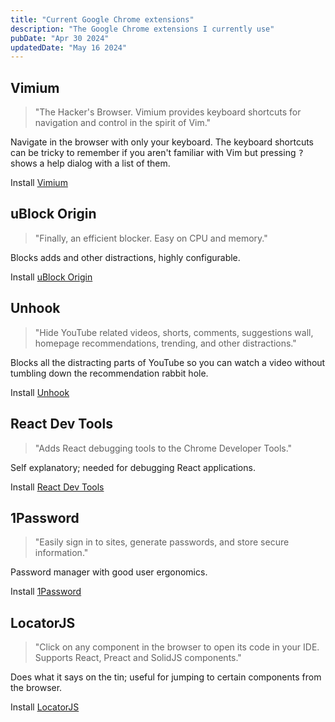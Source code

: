 ```yaml
---
title: "Current Google Chrome extensions"
description: "The Google Chrome extensions I currently use"
pubDate: "Apr 30 2024"
updatedDate: "May 16 2024"
---
```


## Vimium

> "The Hacker's Browser. Vimium provides keyboard shortcuts for navigation and control in the spirit of Vim."

Navigate in the browser with only your keyboard. The keyboard shortcuts can be tricky to remember if you aren't familiar with Vim but pressing <kbd>?</kbd> shows a help dialog with a list of them.

Install [Vimium](https://chromewebstore.google.com/detail/vimium/dbepggeogbaibhgnhhndojpepiihcmeb)

## uBlock Origin

> "Finally, an efficient blocker. Easy on CPU and memory."

Blocks adds and other distractions, highly configurable.

Install [uBlock Origin](https://chromewebstore.google.com/detail/ublock-origin/cjpalhdlnbpafiamejdnhcphjbkeiagm?hl=en)

## Unhook

> "Hide YouTube related videos, shorts, comments, suggestions wall, homepage recommendations, trending, and other distractions."

Blocks all the distracting parts of YouTube so you can watch a video without tumbling down the recommendation rabbit hole.

Install [Unhook](https://chromewebstore.google.com/detail/unhook-remove-youtube-rec/khncfooichmfjbepaaaebmommgaepoid)

## React Dev Tools

> "Adds React debugging tools to the Chrome Developer Tools."

Self explanatory; needed for debugging React applications.

Install [React Dev Tools](https://chromewebstore.google.com/detail/react-developer-tools/fmkadmapgofadopljbjfkapdkoienihi)

## 1Password

> "Easily sign in to sites, generate passwords, and store secure information."

Password manager with good user ergonomics.

Install [1Password](https://chromewebstore.google.com/detail/1password-%E2%80%93-password-mana/aeblfdkhhhdcdjpifhhbdiojplfjncoa)

## LocatorJS

> "Click on any component in the browser to open its code in your IDE. Supports React, Preact and SolidJS components."

Does what it says on the tin; useful for jumping to certain components from the browser.

Install [LocatorJS](https://chromewebstore.google.com/detail/locatorjs/npbfdllefekhdplbkdigpncggmojpefi)
